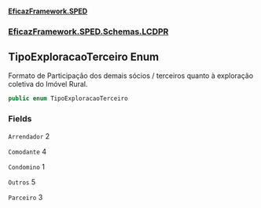 #### [EficazFramework.SPED](EficazFrameworkSPED.md 'EficazFramework SPED')
### [EficazFramework.SPED.Schemas.LCDPR](EficazFramework.SPED.Schemas.LCDPR.md 'EficazFramework.SPED.Schemas.LCDPR')

## TipoExploracaoTerceiro Enum

Formato de Participação dos demais sócios / terceiros quanto à exploração coletiva do Imóvel Rural.

```csharp
public enum TipoExploracaoTerceiro
```
### Fields

<a name='EficazFramework.SPED.Schemas.LCDPR.TipoExploracaoTerceiro.Arrendador'></a>

`Arrendador` 2

<a name='EficazFramework.SPED.Schemas.LCDPR.TipoExploracaoTerceiro.Comodante'></a>

`Comodante` 4

<a name='EficazFramework.SPED.Schemas.LCDPR.TipoExploracaoTerceiro.Condomino'></a>

`Condomino` 1

<a name='EficazFramework.SPED.Schemas.LCDPR.TipoExploracaoTerceiro.Outros'></a>

`Outros` 5

<a name='EficazFramework.SPED.Schemas.LCDPR.TipoExploracaoTerceiro.Parceiro'></a>

`Parceiro` 3